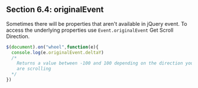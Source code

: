 ## Section 6.4: originalEvent

Sometimes there will be properties that aren't available in jQuery event. To access 
the underlying properties use `Event.originalEvent` Get Scroll Direction.

```js
$(document).on("wheel",function(e){
  console.log(e.originalEvent.deltaY)
  /*
    Returns a value between -100 and 100 depending on the direction you 
    are scrolling
  */
})
```